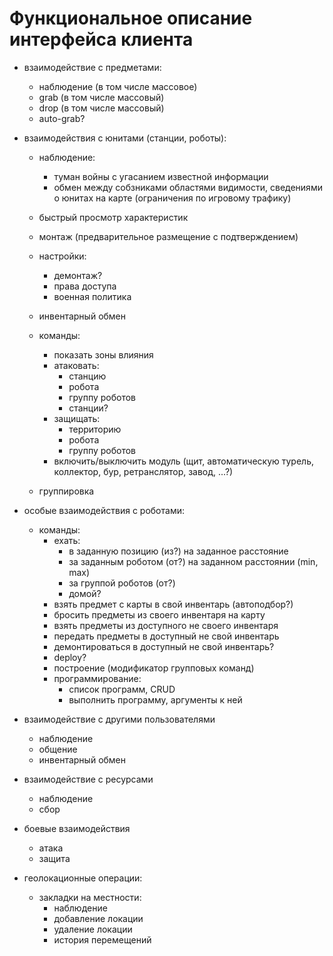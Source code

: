 # Функциональное описание интерфейса клиента

- взаимодействие с предметами:
	- наблюдение (в том числе массовое)
	- grab (в том числе массовый)
	- drop (в том числе массовый)
	- auto-grab?

- взаимодействия с юнитами (станции, роботы):
	- наблюдение:
		- туман войны с угасанием известной информации
		- обмен между собзниками областями видимости, сведениями о юнитах на карте (ограничения по игровому трафику)

	- быстрый просмотр характеристик
	- монтаж (предварительное размещение с подтверждением)
	- настройки:
		- демонтаж?
		- права доступа
		- военная политика
	- инвентарный обмен
	- команды:
		- показать зоны влияния
		- атаковать:
			- станцию
			- робота
			- группу роботов
			- станции?
		- защищать:
			- территорию
			- робота
			- группу роботов
		- включить/выключить модуль (щит, автоматическую турель, коллектор, бур, ретранслятор, завод, ...?)

	- группировка

- особые взаимодействия с роботами:
	- команды:
		- ехать:
			- в заданную позицию (из?) на заданное расстояние
			- за заданным роботом (от?) на заданном расстоянии (min, max)
			- за группой роботов (от?)
			- домой?
		- взять предмет с карты в свой инвентарь (автоподбор?)
		- бросить предметы из своего инвентаря на карту
		- взять предметы из доступного не своего инвентаря
		- передать предметы в доступный не свой инвентарь
		- демонтироваться в доступный не свой инвентарь?
		- deploy?
		- построение (модификатор групповых команд)
		- программирование:
			- список программ, CRUD
			- выполнить программу, аргументы к ней

- взаимодействие с другими пользователями
	- наблюдение
	- общение
	- инвентарный обмен

- взаимодействие с ресурсами
	- наблюдение
	- сбор

- боевые взаимодействия
	- атака
	- защита

- геолокационные операции:
	- закладки на местности:
		- наблюдение
		- добавление локации
		- удаление локации
		- история перемещений
 	
	